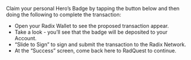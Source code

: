 Claim your personal Hero’s Badge by tapping the button below and then doing the following to complete the transaction:

- Open your Radix Wallet to see the proposed transaction appear.
- Take a look - you’ll see that the badge will be deposited to your Account.
- “Slide to Sign” to sign and submit the transaction to the Radix Network.
- At the “Success” screen, come back here to RadQuest to continue.
